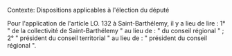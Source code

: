 Contexte: Dispositions applicables à l'élection du député

Pour l'application de l'article LO. 132 à Saint-Barthélemy, il y a lieu de lire : 1° " de la collectivité de Saint-Barthélemy " au lieu de : " du conseil régional " ; 2° " président du conseil territorial " au lieu de : " président du conseil régional ".